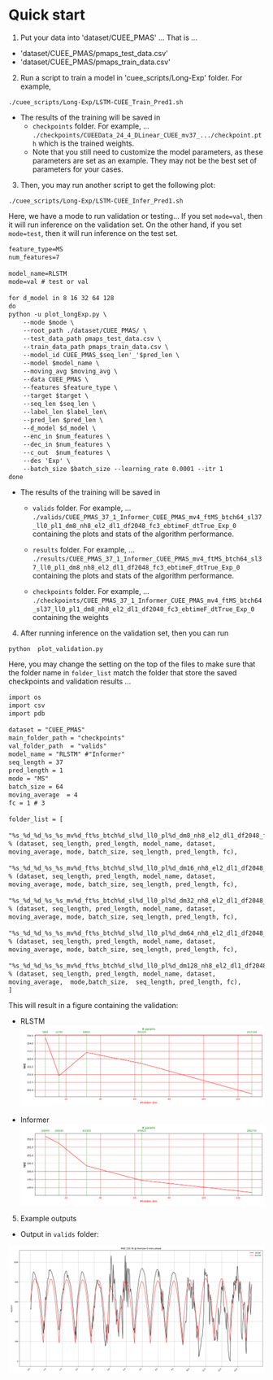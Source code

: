 # Quick start

1. Put your data into 'dataset/CUEE_PMAS' ... That is ... 
  - 'dataset/CUEE_PMAS/pmaps_test_data.csv'
  - 'dataset/CUEE_PMAS/pmaps_train_data.csv'

2. Run a script to train a model in 'cuee_scripts/Long-Exp' folder. For example,

```
./cuee_scripts/Long-Exp/LSTM-CUEE_Train_Pred1.sh
```


- The results of the training will be saved in 
  - `checkpoints` folder. For example, ...
    `./checkpoints/CUEEData_24_4_DLinear_CUEE_mv37_.../checkpoint.pth` which is the trained weights.
  - Note that you still need to customize the model parameters, as these parameters are set as an example. They may not be the best   set of parameters for your cases.

3. Then, you may run another script to get the following plot:

```
./cuee_scripts/Long-Exp/LSTM-CUEE_Infer_Pred1.sh
```

Here, we have a mode to run validation or testing... 
If you set `mode=val`, then it will run inference on the validation set.
On the other hand, if you set  `mode=test`, then it will run inference on the test set.


```
feature_type=MS 
num_features=7 

model_name=RLSTM 
mode=val # test or val 

for d_model in 8 16 32 64 128
do
python -u plot_longExp.py \
    --mode $mode \
    --root_path ./dataset/CUEE_PMAS/ \
    --test_data_path pmaps_test_data.csv \
    --train_data_path pmaps_train_data.csv \
    --model_id CUEE_PMAS_$seq_len'_'$pred_len \
    --model $model_name \
    --moving_avg $moving_avg \
    --data CUEE_PMAS \
    --features $feature_type \
    --target $target \
    --seq_len $seq_len \
    --label_len $label_len\
    --pred_len $pred_len \
    --d_model $d_model \
    --enc_in $num_features \
    --dec_in $num_features \
    --c_out  $num_features \
    --des 'Exp' \
    --batch_size $batch_size --learning_rate 0.0001 --itr 1  
done
```



  - The results of the training will be saved in 
    - `valids` folder. For example, ...
      `./valids/CUEE_PMAS_37_1_Informer_CUEE_PMAS_mv4_ftMS_btch64_sl37_ll0_pl1_dm8_nh8_el2_dl1_df2048_fc3_ebtimeF_dtTrue_Exp_0` containing the plots and stats of the algorithm performance.

    - `results` folder. For example, ...
      `./results/CUEE_PMAS_37_1_Informer_CUEE_PMAS_mv4_ftMS_btch64_sl37_ll0_pl1_dm8_nh8_el2_dl1_df2048_fc3_ebtimeF_dtTrue_Exp_0` containing the plots and stats of the algorithm performance.

    - `checkpoints` folder. For example, ...
      `./checkpoints/CUEE_PMAS_37_1_Informer_CUEE_PMAS_mv4_ftMS_btch64_sl37_ll0_pl1_dm8_nh8_el2_dl1_df2048_fc3_ebtimeF_dtTrue_Exp_0` containing the weights



4. After running inference on the validation set, then you can run 

```
python  plot_validation.py

```

Here, you may change the setting on the top of the files to make sure that the folder name in `folder_list` match the folder that store the saved checkpoints and validation results ...

```
import os
import csv
import pdb

dataset = "CUEE_PMAS"
main_folder_path = "checkpoints"
val_folder_path  = "valids"
model_name = "RLSTM" #"Informer"
seq_length = 37
pred_length = 1
mode = "MS"
batch_size = 64
moving_average  = 4
fc = 1 # 3

folder_list = [
    "%s_%d_%d_%s_%s_mv%d_ft%s_btch%d_sl%d_ll0_pl%d_dm8_nh8_el2_dl1_df2048_fc%d_ebtimeF_dtTrue_Exp_0"   % (dataset, seq_length, pred_length, model_name, dataset, moving_average, mode, batch_size, seq_length, pred_length, fc),
    "%s_%d_%d_%s_%s_mv%d_ft%s_btch%d_sl%d_ll0_pl%d_dm16_nh8_el2_dl1_df2048_fc%d_ebtimeF_dtTrue_Exp_0"  % (dataset, seq_length, pred_length, model_name, dataset, moving_average, mode, batch_size, seq_length, pred_length, fc),
    "%s_%d_%d_%s_%s_mv%d_ft%s_btch%d_sl%d_ll0_pl%d_dm32_nh8_el2_dl1_df2048_fc%d_ebtimeF_dtTrue_Exp_0"  % (dataset, seq_length, pred_length, model_name, dataset, moving_average, mode, batch_size, seq_length, pred_length, fc), 
    "%s_%d_%d_%s_%s_mv%d_ft%s_btch%d_sl%d_ll0_pl%d_dm64_nh8_el2_dl1_df2048_fc%d_ebtimeF_dtTrue_Exp_0"  % (dataset, seq_length, pred_length, model_name, dataset, moving_average, mode, batch_size, seq_length, pred_length, fc),
    "%s_%d_%d_%s_%s_mv%d_ft%s_btch%d_sl%d_ll0_pl%d_dm128_nh8_el2_dl1_df2048_fc%d_ebtimeF_dtTrue_Exp_0" % (dataset, seq_length, pred_length, model_name, dataset, moving_average,  mode,batch_size,  seq_length, pred_length, fc), 
]

```
This will result in a figure containing the validation:

  - RLSTM
  ![image](pics/RLSTM_pred_1_validate_d-model-8-128.png)

  - Informer
  ![image](pics/Informer_pred_1_validate_d-model-8-128.png)

5. Example outputs 


  - Output in `valids` folder: 
 
  ![image](pics/pred-1.png)
